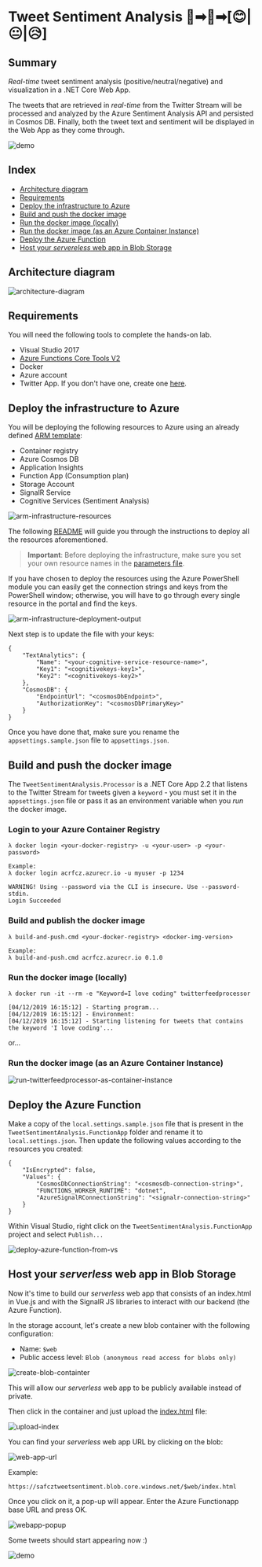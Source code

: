 # Tweet Sentiment Analysis 💬➡🧠➡[😊|😐|😥]

## Summary

 *Real-time* tweet sentiment analysis (positive/neutral/negative) and visualization in a .NET Core Web App.
 
 The tweets that are retrieved in *real-time* from the Twitter Stream will be processed and analyzed by the Azure Sentiment Analysis API and persisted in Cosmos DB. 
 Finally, both the tweet text and sentiment will be displayed in the Web App as they come through.

 ![demo](./docs/images/demo.gif)

## Index

- [Architecture diagram](#architecture-diagram)
- [Requirements](#requirements)
- [Deploy the infrastructure to Azure](#Deploy-the-infrastructure-to-Azure)
- [Build and push the docker image](#Build-and-push-the-docker-image)
- [Run the docker image (locally)](#Run-the-docker-image-(locally))
- [Run the docker image (as an Azure Container Instance)](#Run-the-docker-image-(as-an-Azure-Container-Instance))
- [Deploy the Azure Function](#Deploy-the-Azure-Function)
- [Host your *servereless* web app in Blob Storage](#Host-your-serverless-web-app-in-Blob-Storage)

## Architecture diagram

![architecture-diagram](./docs/images/architecture-diagram.PNG)

## Requirements

You will need the following tools to complete the hands-on lab.

- Visual Studio 2017
- [Azure Functions Core Tools V2](https://github.com/Azure/azure-functions-core-tools#windows)
- Docker
- Azure account
- Twitter App. If you don't have one, create one [here](https://developer.twitter.com/en/apps).

## Deploy the infrastructure to Azure

You will be deploying the following resources to Azure using an already defined [ARM template](./arm-template/azuredeploy.json):

- Container registry
- Azure Cosmos DB
- Application Insights
- Function App (Consumption plan)
- Storage Account
- SignalR Service
- Cognitive Services (Sentiment Analysis)

![arm-infrastructure-resources](./docs/images/arm-infrastructure-resources.PNG)

The following [README](./arm-template/README.md) will guide you through the instructions to deploy all the resources aforementioned.

> **Important**: Before deploying the infrastructure, make sure you set your own resource names in the [parameters file](./arm-template/azuredeploy.parameters.json).

If you have chosen to deploy the resources using the Azure PowerShell module you can easily get the connection strings and keys from the PowerShell window; otherwise, you will have to go through every single resource in the portal and find the keys.

![arm-infrastructure-deployment-output](./docs/images/arm-infrastructure-deployment-output.PNG)

Next step is to update the file with your keys:

    {
        "TextAnalytics": {
            "Name": "<your-cognitive-service-resource-name>",
            "Key1": "<cognitivekeys-key1>",
            "Key2": "<cognitivekeys-key2>"
        },
        "CosmosDB": {
            "EndpointUrl": "<cosmosDbEndpoint>",
            "AuthorizationKey": "<cosmosDbPrimaryKey>"
        }
    }

Once you have done that, make sure you rename the `appsettings.sample.json` file to `appsettings.json`.

## Build and push the docker image

The `TweetSentimentAnalysis.Processor` is a .NET Core App 2.2 that listens to the Twitter Stream for tweets given a `keyword` - you must set it in the `appsettings.json` file or pass it as an environment variable when you *run* the docker image.

### Login to your Azure Container Registry

    λ docker login <your-docker-registry> -u <your-user> -p <your-password>

    Example:
    λ docker login acrfcz.azurecr.io -u myuser -p 1234

    WARNING! Using --password via the CLI is insecure. Use --password-stdin.
    Login Succeeded

### Build and publish the docker image

    λ build-and-push.cmd <your-docker-registry> <docker-img-version>

    Example:
    λ build-and-push.cmd acrfcz.azurecr.io 0.1.0

### Run the docker image (locally)

    λ docker run -it --rm -e "Keyword=I love coding" twitterfeedprocessor

    [04/12/2019 16:15:12] - Starting program...
    [04/12/2019 16:15:12] - Environment:
    [04/12/2019 16:15:12] - Starting listening for tweets that contains the keyword 'I love coding'...

or... 

### Run the docker image (as an Azure Container Instance)

![run-twitterfeedprocessor-as-container-instance](./docs/images/run-twitterfeedprocessor-as-container-instance.PNG)

## Deploy the Azure Function

Make a copy of the `local.settings.sample.json` file that is present in the `TweetSentimentAnalysis.FunctionApp` folder and rename it to `local.settings.json`. Then update the following values according to the resources you created:

    {
        "IsEncrypted": false,
        "Values": {
            "CosmosDbConnectionString": "<cosmosdb-connection-string>",
            "FUNCTIONS_WORKER_RUNTIME": "dotnet",
            "AzureSignalRConnectionString": "<signalr-connection-string>"
        }
    }

Within Visual Studio, right click on the `TweetSentimentAnalysis.FunctionApp` project and select `Publish...`

![deploy-azure-function-from-vs](./docs/images/deploy-azure-function-from-vs.PNG)

## Host your *serverless* web app in Blob Storage

Now it's time to build our *serverless* web app that consists of an index.html in Vue.js and with the SignalR JS libraries to interact with our backend (the Azure Function).

In the storage account, let's create a new blob container with the following configuration:

- Name: `$web`
- Public access level: `Blob (anonymous read access for blobs only)`

![create-blob-containter](./docs/images/create-blob-container.PNG)

This will allow our *serverless* web app to be publicly available instead of private.

Then click in the container and just upload the [index.html](./docs/demo/app/index.html) file:

![upload-index](./docs/images/upload-index.PNG)

You can find your *serverless* web app URL by clicking on the blob:

![web-app-url](./docs/images/web-app-url.PNG)

Example:

    https://safcztweetsentiment.blob.core.windows.net/$web/index.html

Once you click on it, a pop-up will appear. Enter the Azure Functionapp base URL and press OK.

![webapp-popup](./docs/images/webapp-popup.PNG)

Some tweets should start appearing now :)

![demo](./docs/images/demo.gif)